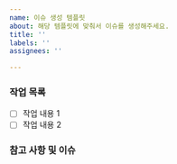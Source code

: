 ```yaml
---
name: 이슈 생성 템플릿
about: 해당 템플릿에 맞춰서 이슈를 생성해주세요.
title: ''
labels: ''
assignees: ''

---
```


### 작업 목록
- [ ] 작업 내용 1
- [ ] 작업 내용 2

### 참고 사항 및 이슈
